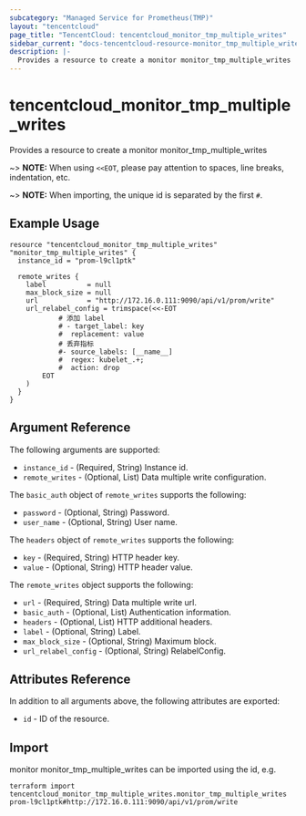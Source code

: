 ```yaml
---
subcategory: "Managed Service for Prometheus(TMP)"
layout: "tencentcloud"
page_title: "TencentCloud: tencentcloud_monitor_tmp_multiple_writes"
sidebar_current: "docs-tencentcloud-resource-monitor_tmp_multiple_writes"
description: |-
  Provides a resource to create a monitor monitor_tmp_multiple_writes
---
```


# tencentcloud_monitor_tmp_multiple_writes

Provides a resource to create a monitor monitor_tmp_multiple_writes

~> **NOTE:** When using `<<EOT`, please pay attention to spaces, line breaks, indentation, etc.

~> **NOTE:** When importing, the unique id is separated by the first `#`.

## Example Usage

```hcl
resource "tencentcloud_monitor_tmp_multiple_writes" "monitor_tmp_multiple_writes" {
  instance_id = "prom-l9cl1ptk"

  remote_writes {
    label          = null
    max_block_size = null
    url            = "http://172.16.0.111:9090/api/v1/prom/write"
    url_relabel_config = trimspace(<<-EOT
            # 添加 label
            # - target_label: key
            #  replacement: value
            # 丢弃指标
            #- source_labels: [__name__]
            #  regex: kubelet_.+;
            #  action: drop
        EOT
    )
  }
}
```

## Argument Reference

The following arguments are supported:

* `instance_id` - (Required, String) Instance id.
* `remote_writes` - (Optional, List) Data multiple write configuration.

The `basic_auth` object of `remote_writes` supports the following:

* `password` - (Optional, String) Password.
* `user_name` - (Optional, String) User name.

The `headers` object of `remote_writes` supports the following:

* `key` - (Required, String) HTTP header key.
* `value` - (Optional, String) HTTP header value.

The `remote_writes` object supports the following:

* `url` - (Required, String) Data multiple write url.
* `basic_auth` - (Optional, List) Authentication information.
* `headers` - (Optional, List) HTTP additional headers.
* `label` - (Optional, String) Label.
* `max_block_size` - (Optional, String) Maximum block.
* `url_relabel_config` - (Optional, String) RelabelConfig.

## Attributes Reference

In addition to all arguments above, the following attributes are exported:

* `id` - ID of the resource.



## Import

monitor monitor_tmp_multiple_writes can be imported using the id, e.g.

```
terraform import tencentcloud_monitor_tmp_multiple_writes.monitor_tmp_multiple_writes prom-l9cl1ptk#http://172.16.0.111:9090/api/v1/prom/write
```


